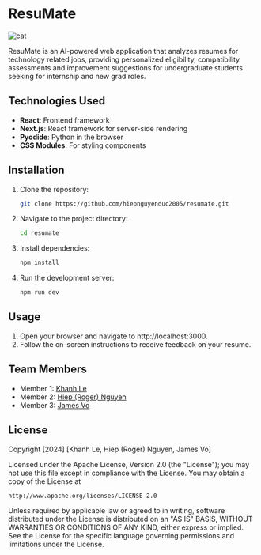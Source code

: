 # ResuMate

![cat](https://github.com/user-attachments/assets/08be0fbe-c5d7-492e-b0bd-260a97eb73fe)

ResuMate is an AI-powered web application that analyzes resumes for technology related jobs, providing personalized eligibility, compatibility assessments and improvement suggestions for undergraduate students seeking for internship and new grad roles.

## Technologies Used

- **React**: Frontend framework
- **Next.js**: React framework for server-side rendering
- **Pyodide**: Python in the browser
- **CSS Modules**: For styling components

## Installation

1. Clone the repository:
   ```bash
   git clone https://github.com/hiepnguyenduc2005/resumate.git
   ```
2. Navigate to the project directory:
    ```bash
    cd resumate
    ```
3. Install dependencies:
    ```bash
    npm install
    ```
4. Run the development server:
    ```bash
    npm run dev
    ```

## Usage
1. Open your browser and navigate to http://localhost:3000.
2. Follow the on-screen instructions to receive feedback on your resume.

## Team Members
- Member 1: [Khanh Le](https://github.com/khanhhlee05)
- Member 2: [Hiep (Roger) Nguyen](https://github.com/hiepnguyenduc2005/)
- Member 3: [James Vo](https://github.com/jamesvo2103)

## License
Copyright [2024] [Khanh Le, Hiep (Roger) Nguyen, James Vo]

Licensed under the Apache License, Version 2.0 (the "License");
you may not use this file except in compliance with the License.
You may obtain a copy of the License at

    http://www.apache.org/licenses/LICENSE-2.0

Unless required by applicable law or agreed to in writing, software
distributed under the License is distributed on an "AS IS" BASIS,
WITHOUT WARRANTIES OR CONDITIONS OF ANY KIND, either express or implied.
See the License for the specific language governing permissions and
limitations under the License.


